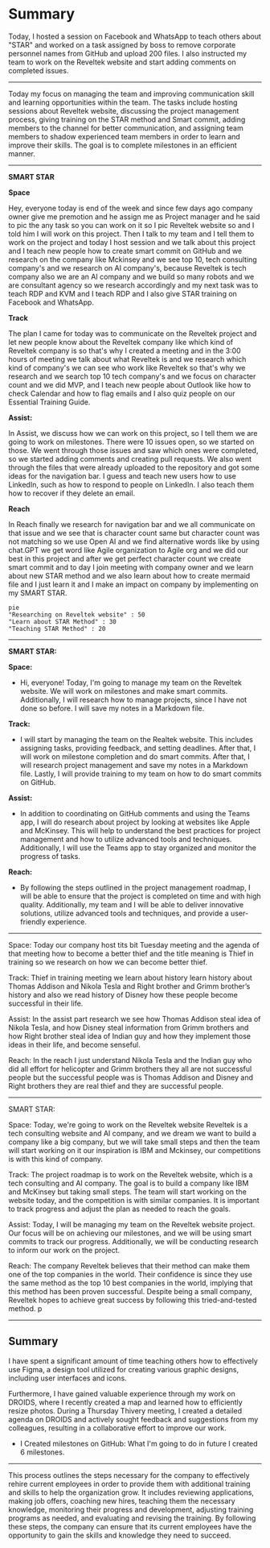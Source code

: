 # Summary

Today, I hosted a session on Facebook and WhatsApp to teach others about "STAR" and worked on a task assigned by boss to remove corporate personnel names from GitHub and upload 200 files. I also instructed my team to work on the Reveltek website and start adding comments on completed issues.

---

Today my focus on managing the team and improving communication skill and learning opportunities within the team. The tasks include hosting sessions about Reveltek website, discussing the project management process, giving training on the STAR method and Smart commit, adding members to the channel for better communication, and assigning team members to shadow experienced team members in order to learn and improve their skills. The goal is to complete milestones in an efficient manner.

---

**SMART STAR** 

**Space**

Hey, everyone today is end of the week and since few days ago company owner give me premotion and he assign me as Project manager and he said to pic the any task so you can work on it so I pic Reveltek website so and I told him I will work on this project. Then I talk to my team and I tell them to work on the project and today I host session and we talk about this project and I teach new people how to create smart commit on GitHub and we research on the company like Mckinsey and we see top 10, tech consulting company's and we research on AI company's, because Reveltek is tech company also we are an AI company and we build so many robots and we are consultant agency so we research accordingly and my next task was to teach RDP and KVM and I teach RDP and I also give STAR training on Facebook and WhatsApp.

**Track** 

The plan I came for today was to communicate on the Reveltek project and let new people know about the Reveltek company like which kind of Reveltek company is so that's why I created a meeting and in the 3:00 hours of meeting we talk about what Reveltek is and we research which kind of company's we can see who work like Reveltek so that's why we research and we search top 10 tech company's and we focus on character count and we did MVP, and I teach new people about Outlook like how to check Calendar and how to flag emails and I also quiz people on our Essential Training Guide.

**Assist:**

In Assist, we discuss how we can work on this project, so I tell them we are going to work on milestones. There were 10 issues open, so we started on those. We went through those issues and saw which ones were completed, so we started adding comments and creating pull requests. We also went through the files that were already uploaded to the repository and got some ideas for the navigation bar. I guess and teach new users how to use LinkedIn, such as how to respond to people on LinkedIn. I also teach them how to recover if they delete an email.

**Reach**

In Reach finally we research for navigation bar and we all communicate on that issue and we see that is character count same but character count was not matching so we use Open AI and we find alternative words like by using chat.GPT we get word like Agile organization to Agile org and we did our best in this project and after we get perfect character count we create smart commit and to day I join meeting with company owner and we learn about new STAR method and we also learn about how to create mermaid file and I just learn it and I make an impact on company by implementing on my SMART STAR.

```mermaid
pie
"Researching on Reveltek website" : 50
"Learn about STAR Method" : 30
"Teaching STAR Method" : 20
```

---

**SMART STAR:**

**Space:**
 
- Hi, everyone! Today, I'm going to manage my team on the Reveltek website. We will work on milestones and make smart commits. Additionally, I will research how to       manage projects, since I have not done so before. I will save my notes in a Markdown file.
 
**Track:**
 
- I will start by managing the team on the Realtek website. This includes assigning tasks, providing feedback, and setting deadlines. After that, I will work on         milestone completion and do smart commits. After that, I will research project management and save my notes in a Markdown file. Lastly, I will provide training to my   team on how to do smart commits on GitHub.
 
**Assist:**
 
- In addition to coordinating on GitHub comments and using the Teams app, I will do research about project by looking at websites like Apple and McKinsey. This will     help to understand the best practices for project management and how to utilize advanced tools and techniques. Additionally, I will use the Teams app to stay           organized and monitor the progress of tasks.
 
**Reach:** 
 
- By following the steps outlined in the project management roadmap, I will be able to ensure that the project is completed on time and with high quality.               Additionally, my team and I will be able to deliver innovative solutions, utilize advanced tools and techniques, and provide a user-friendly experience. 


---

Space: Today our company host tits bit Tuesday meeting and the agenda of that meeting how to become a better thief and the title meaning is Thief in training so we research on how we can become better thief.

Track: Thief in training meeting we learn about history learn history about Thomas Addison and Nikola Tesla and Right brother and Grimm brother’s history and also we read history of Disney how these people become successful in their life. 

Assist: In the assist part research we see how Thomas Addison steal idea of Nikola Tesla, and how Disney steal information from Grimm brothers and how Right brother steal idea of Indian guy and how they implement those ideas in their life, and become senseful.

Reach: In the reach I just understand Nikola Tesla and the Indian guy who did all effort for helicopter and Grimm brothers they all are not successful people but the successful people was is Thomas Addison and Disney and Right brothers they are real thief and they are successful people.

---

SMART STAR:

Space: Today, we're going to work on the Reveltek website Reveltek is a tech consulting website and AI company, and we dream we want to build a company like a big company, but we will take small steps and then the team will start working on it our inspiration is IBM and Mckinsey, our competitions is with this kind of company.

Track: The project roadmap is to work on the Reveltek website, which is a tech consulting and AI company. The goal is to build a company like IBM and McKinsey but taking small steps. The team will start working on the website today, and the competition is with similar companies. It is important to track progress and adjust the plan as needed to reach the goals.

Assist: Today, I will be managing my team on the Reveltek website project. Our focus will be on achieving our milestones, and we will be using smart commits to track our progress. Additionally, we will be conducting research to inform our work on the project.

Reach: The company Reveltek believes that their method can make them one of the top companies in the world. Their confidence is since they use the same method as the top 10 best companies in the world, implying that this method has been proven successful. Despite being a small company, Reveltek hopes to achieve great success by following this tried-and-tested method.
p

---

## Summary

I have spent a significant amount of time teaching others how to effectively use Figma, a design tool utilized for creating various graphic designs, including user interfaces and icons.

Furthermore, I have gained valuable experience through my work on DROIDS, where I recently created a map and learned how to efficiently resize photos. During a Thursday Thivery meeting, I created a detailed agenda on DROIDS and actively sought feedback and suggestions from my colleagues, resulting in a collaborative effort to improve our work.

- I Created milestones on GitHub: What I'm going to do in future I created 6 milestones.

---

This process outlines the steps necessary for the company to effectively rehire current employees in order to provide them with additional training and skills to help the organization grow. It includes reviewing applications, making job offers, coaching new hires, teaching them the necessary knowledge, monitoring their progress and development, adjusting training programs as needed, and evaluating and revising the training. By following these steps, the company can ensure that its current employees have the opportunity to gain the skills and knowledge they need to succeed.
